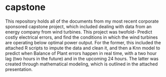 # capstone
This repository holds all of the documents from my most recent corporate sponsored capstone project, which included dealing with data from an energy company from wind turbines.
This project was twofold- Predict costly electrical errors, and find the conditions in which the wind turbines are operating below optimal power output. 
For the former, this included the attached R scripts to impute the data and clean it, and then a Knn model to predict when Balance of Plant errors happen in real time, with a two hour lag (two hours in the future) and in the upcoming 24 hours. 
The latter was created through mathematical modeling, which is outlined in the attached presentation.
